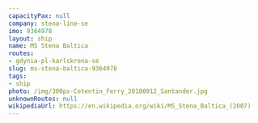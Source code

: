 ```yaml
---
capacityPax: null
company: stena-line-se
imo: 9364978
layout: ship
name: MS Stena Baltica
routes:
- gdynia-pl-karlskrona-se
slug: ms-stena-baltica-9364978
tags:
- ship
photo: /img/300px-Cotentin_Ferry_20100912_Santander.jpg
unknownRoutes: null
wikipediaUrl: https://en.wikipedia.org/wiki/MS_Stena_Baltica_(2007)
---
```

